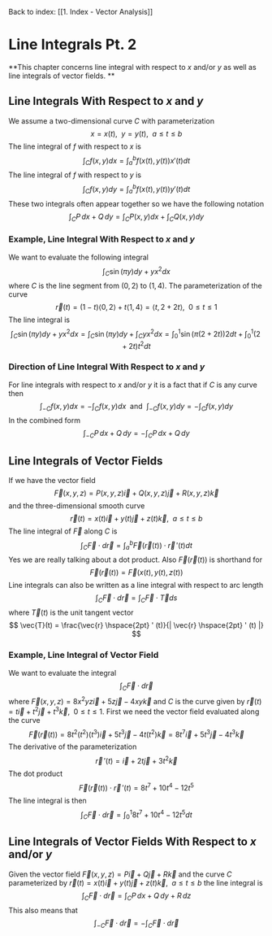 Back to index:
[[1. Index - Vector Analysis]]

# Line Integrals Pt. 2

**This chapter concerns line integral with respect to $x$ and/or $y$ as well as line integrals of vector fields.
**
## Line Integrals With Respect to $x$ and $y$

We assume a two-dimensional curve $C$ with parameterization
$$ x = x(t), \hspace{5pt} y = y(t), \hspace{5pt} a \leq t \leq b $$
The line integral of $f$ with respect to $x$ is
$$ \int_C f(x,y) dx = \int_a^b f(x(t), y(t)) x'(t) dt $$
The line integral of $f$ with respect to $y$ is
$$ \int_C f(x,y) dy = \int_a^b f(x(t), y(t)) y'(t) dt $$
These two integrals often appear together so we have the following notation
$$ \int_C P\, dx + Q\, dy = \int_C P(x,y) dx + \int_C Q(x,y) dy $$

### Example, Line Integral With Respect to $x$ and $y$

We want to evaluate the following integral
$$ \int_C \sin(\pi y) dy + yx^2 dx $$
where $C$ is the line segment from $(0,2)$ to $(1,4)$. The parameterization of the curve
$$ \vec{r}(t) = (1 - t) \langle 0,2 \rangle + t \langle 1,4 \rangle = \langle t , 2 + 2t \rangle, \hspace{5pt} 0 \leq t \leq 1 $$
The line integral is
$$ \int_C \sin(\pi y) dy + yx^2 dx = \int_C \sin(\pi y) dy + \int_C yx^2 dx = \int_0^1 \sin(\pi(2 + 2t)) 2 dt + \int_0^1 (2 + 2t)t^2 dt $$

### Direction of Line Integral With Respect to $x$ and $y$

For line integrals with respect to $x$ and/or $y$ it is a fact that if $C$ is any curve then
$$ \int_{-C} f(x,y) dx = - \int_C f(x,y) dx \hspace{5pt} \textrm{and} \hspace{5pt} \int_{-C} f(x,y) dy = - \int_C f(x,y) dy $$
In the combined form
$$ \int_{-C} P\, dx + Q\, dy = - \int_C P\, dx + Q\, dy $$

## Line Integrals of Vector Fields

If we have the vector field
$$ \vec{F}(x,y,z) = P(x,y,z) \vec{i} + Q(x,y,z) \vec{j} + R(x,y,z) \vec{k} $$
and the three-dimensional smooth curve
$$ \vec{r}(t) = x(t) \vec{i} + y(t) \vec{j} + z(t) \vec{k}, \hspace{5pt} a \leq t \leq b $$
The line integral of $\vec{F}$ along $C$ is
$$ \int_C \vec{F} \cdot d\vec{r} = \int_a^b \vec{F}(\vec{r}(t)) \cdot \vec{r} \hspace{2pt}'(t) dt$$
Yes we are really talking about a dot product. Also $\vec{F}(\vec{r}(t))$ is shorthand for
$$ \vec{F}(\vec{r}(t)) = \vec{F}(x(t), y(t), z(t)) $$
Line integrals can also be written as a line integral with respect to arc length
$$ \int_C \vec{F} \cdot d\vec{r} = \int_C \vec{F} \cdot \vec{T} ds $$
where $\vec{T}(t)$ is the unit tangent vector
$$ \vec{T}(t) = \frac{\vec{r} \hspace{2pt} ' (t)}{| \vec{r} \hspace{2pt} ' (t) |} $$

### Example, Line Integral of Vector Field

We want to evaluate the integral
$$ \int_C \vec{F} \cdot d\vec{r} $$
where $\vec{F}(x,y,z) = 8x^2 y z \vec{i} + 5z \vec{j} - 4xy \vec{k}$ and $C$ is the curve given by $\vec{r}(t) = t\vec{i} + t^2 \vec{j} + t^3 \vec{k}, \hspace{5pt} 0 \leq t \leq 1$.  First we need the vector field evaluated along the curve
$$ \vec{F}(\vec{r}(t)) = 8t^2 (t^2) (t^3) \vec{i} + 5t^3 \vec{j} - 4t (t^2) \vec{k} = 8t^7 \vec{i} + 5t^3 \vec{j} - 4t^3 \vec{k} $$
The derivative of the parameterization
$$ \vec{r} \hspace{2pt}' (t) = \vec{i} + 2t \vec{j} + 3t^2 \vec{k} $$
The dot product
$$ \vec{F}(\vec{r}(t)) \cdot \vec{r} \hspace{2pt} ' (t) = 8t^7 + 10t^4 - 12t^5 $$
The line integral is then
$$ \int_C \vec{F} \cdot d \vec{r} = \int_0^1 8t^7 + 10t^4 -12t^5 dt $$

## Line Integrals of Vector Fields With Respect to $x$ and/or $y$

Given the vector field $\vec{F}(x,y,z) = P \vec{i} + Q \vec{j} + R \vec{k}$ and the curve $C$ parameterized by $\vec{r}(t) = x(t) \vec{i} + y(t) \vec{j} + z(t) \vec{k}, \hspace{5pt} a \leq t \leq b$ the line integral is
$$ \int_C \vec{F} \cdot d \vec{r} = \int_C P\, dx + Q\, dy + R\, dz $$
This also means that
$$ \int_{-C} \vec{F} \cdot d \vec{r} = - \int_C \vec{F} \cdot d\vec{r} $$
